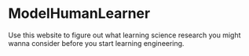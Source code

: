 # ModelHumanLearner
 Use this website to figure out what learning science research you might wanna consider before you start learning engineering.
